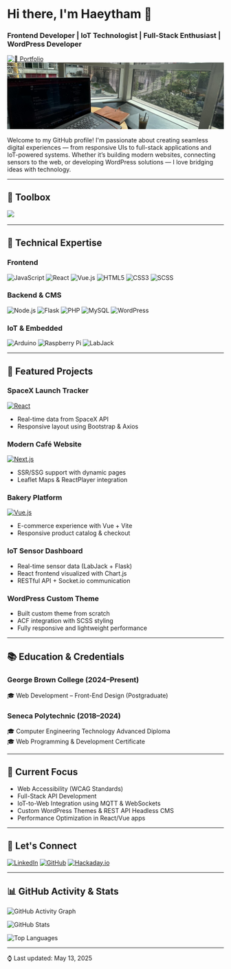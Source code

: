 # Hi there, I'm Haeytham 👋  
### Frontend Developer | IoT Technologist | Full-Stack Enthusiast | WordPress Developer

[![🚀 Portfolio](https://img.shields.io/badge/✨_My_Portfolio-Click_Me!-brightgreen?style=for-the-badge&logo=vercel&logoColor=white)](https://www.haeytham.it.com/)
![Header Banner](./Header.png)

Welcome to my GitHub profile! I'm passionate about creating seamless digital experiences — from responsive UIs to full-stack applications and IoT-powered systems. Whether it’s building modern websites, connecting sensors to the web, or developing WordPress solutions — I love bridging ideas with technology.

---

## 🧰 Toolbox

<img src="https://skillicons.dev/icons?i=js,react,vue,nextjs,html,css,php,python,nodejs,figma,git,wordpress,arduino,flask,mysql,vscode" />

---

## 🚀 Technical Expertise

### **Frontend**
![JavaScript](https://img.shields.io/badge/-JavaScript-F7DF1E?logo=javascript&logoColor=black)
![React](https://img.shields.io/badge/-React-61DAFB?logo=react&logoColor=black)
![Vue.js](https://img.shields.io/badge/-Vue.js-4FC08D?logo=vue.js&logoColor=white)
![HTML5](https://img.shields.io/badge/-HTML5-E34F26?logo=html5&logoColor=white)
![CSS3](https://img.shields.io/badge/-CSS3-1572B6?logo=css3&logoColor=white)
![SCSS](https://img.shields.io/badge/-SCSS-CC6699?logo=sass&logoColor=white)

### **Backend & CMS**
![Node.js](https://img.shields.io/badge/-Node.js-339933?logo=node.js&logoColor=white)
![Flask](https://img.shields.io/badge/-Flask-000000?logo=flask&logoColor=white)
![PHP](https://img.shields.io/badge/-PHP-777BB4?logo=php&logoColor=white)
![MySQL](https://img.shields.io/badge/-MySQL-4479A1?logo=mysql&logoColor=white)
![WordPress](https://img.shields.io/badge/-WordPress-21759B?logo=wordpress&logoColor=white)

### **IoT & Embedded**
![Arduino](https://img.shields.io/badge/Arduino-00979D?logo=arduino&logoColor=white)
![Raspberry Pi](https://img.shields.io/badge/Raspberry_Pi-C51A4A?logo=raspberry-pi&logoColor=white)
![LabJack](https://img.shields.io/badge/LabJack-E2231A?logo=labjack&logoColor=white&style=flat-square)

---

## 💼 Featured Projects

### **SpaceX Launch Tracker**
[![React](https://img.shields.io/badge/React-61DAFB?logo=react&logoColor=black)](https://space-x-weld-alpha.vercel.app/)
- Real-time data from SpaceX API
- Responsive layout using Bootstrap & Axios

### **Modern Café Website**
[![Next.js](https://img.shields.io/badge/Next.js-000000?logo=next.js&logoColor=white)](https://haeythamm.github.io/framework-based-website-via-React/)
- SSR/SSG support with dynamic pages
- Leaflet Maps & ReactPlayer integration

### **Bakery Platform**
[![Vue.js](https://img.shields.io/badge/Vue.js-4FC08D?logo=vue.js&logoColor=white)](https://family-bakery-shop-vue-js.vercel.app/)
- E-commerce experience with Vue + Vite
- Responsive product catalog & checkout

### **IoT Sensor Dashboard**
- Real-time sensor data (LabJack + Flask)
- React frontend visualized with Chart.js
- RESTful API + Socket.io communication

### **WordPress Custom Theme**
- Built custom theme from scratch
- ACF integration with SCSS styling
- Fully responsive and lightweight performance

---

## 📚 Education & Credentials

### **George Brown College** (2024–Present)  
🎓 Web Development – Front-End Design (Postgraduate)

### **Seneca Polytechnic** (2018–2024)  
🎓 Computer Engineering Technology Advanced Diploma  
🎓 Web Programming & Development Certificate

---

## 🌱 Current Focus

- Web Accessibility (WCAG Standards)
- Full-Stack API Development
- IoT-to-Web Integration using MQTT & WebSockets
- Custom WordPress Themes & REST API Headless CMS
- Performance Optimization in React/Vue apps

---

## 🤝 Let's Connect

[![LinkedIn](https://img.shields.io/badge/LinkedIn-0A66C2?logo=linkedin&logoColor=white&style=for-the-badge)](https://www.linkedin.com/in/haeytham/)
[![GitHub](https://img.shields.io/badge/GitHub-181717?logo=github&logoColor=white&style=for-the-badge)](https://github.com/haeythamM)
[![Hackaday.io](https://img.shields.io/badge/Hackaday.io-242424?logo=hackaday&logoColor=white&style=for-the-badge)](https://hackaday.io/Haeytham)

---

## 📊 GitHub Activity & Stats

![GitHub Activity Graph](https://github-readme-activity-graph.vercel.app/graph?username=haeythamM&theme=github-dark&height=300)

![GitHub Stats](https://github-readme-stats.vercel.app/api?username=haeythamM&show_icons=true&theme=tokyonight&hide_border=true)

![Top Languages](https://github-readme-stats.vercel.app/api/top-langs/?username=haeythamM&layout=compact&theme=tokyonight&hide_border=true)



---
⌚ Last updated: May 13, 2025
